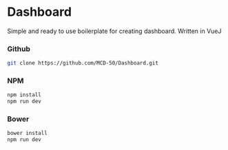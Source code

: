 # Dashboard
Simple and ready to use boilerplate for creating dashboard. Written in VueJ

### Github

```sh
git clone https://github.com/MCD-50/Dashboard.git
```

### NPM

```sh
npm install
npm run dev
```

### Bower

```sh
bower install
npm run dev
```

